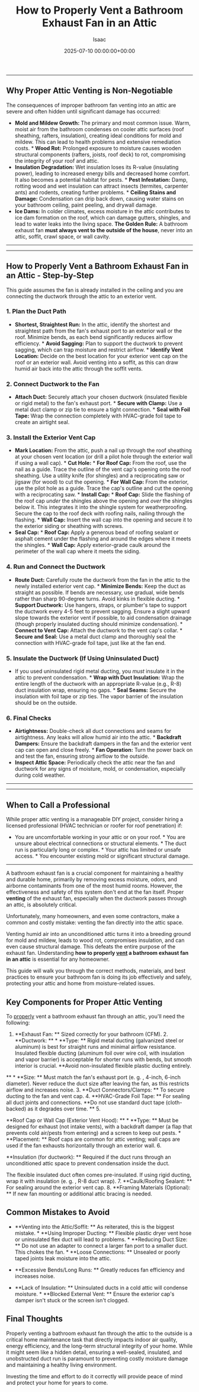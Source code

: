 ﻿---
title: How to Properly Vent a Bathroom Exhaust Fan in an Attic
description: A bathroom exhaust fan is a crucial component for maintaining a healthy and durable home, primarily by removing excess moisture, odors, and airborne...
slug: /how-to-properly-vent-a-bathroom-exhaust-fan-in-an-attic/
date: 2025-07-10 00:00:00+00:00
lastmod: 2025-07-10 00:00:00+03:00
author: Isaac
categories:
- Home Maintenance
- HVAC
tags:
- home-maintenance
- properly
- vent
layout: post
---
---
## Why Proper Attic Venting is Non-Negotiable
The consequences of improper bathroom fan venting into an attic are severe and often hidden until significant damage has occurred:
* **Mold and Mildew Growth:** The primary and most common issue. Warm, moist air from the bathroom condenses on cooler attic surfaces (roof sheathing, rafters, insulation), creating ideal conditions for mold and mildew. This can lead to health problems and extensive remediation costs. * **Wood Rot:** Prolonged exposure to moisture causes wooden structural components (rafters, joists, roof deck) to rot, compromising the integrity of your roof and attic.
* **Insulation Degradation:** Wet insulation loses its R-value (insulating power), leading to increased energy bills and decreased home comfort. It also becomes a potential habitat for pests. * **Pest Infestation:** Damp, rotting wood and wet insulation can attract insects (termites, carpenter ants) and rodents, creating further problems. * **Ceiling Stains and Damage:** Condensation can drip back down, causing water stains on your bathroom ceiling, paint peeling, and drywall damage.
* **Ice Dams:** In colder climates, excess moisture in the attic contributes to ice dam formation on the roof, which can damage gutters, shingles, and lead to water leaks into the living space.
**The Golden Rule:** A bathroom exhaust fan **must always vent to the outside of the house**, never into an attic, soffit, crawl space, or wall cavity.
---
---
## How to Properly Vent a Bathroom Exhaust Fan in an Attic - Step-by-Step
This guide assumes the fan is already installed in the ceiling and you are connecting the ductwork through the attic to an exterior vent.
### 1. Plan the Duct Path
* **Shortest, Straightest Run:** In the attic, identify the shortest and straightest path from the fan's exhaust port to an exterior wall or the roof. Minimize bends, as each bend significantly reduces airflow efficiency. * **Avoid Sagging:** Plan to support the ductwork to prevent sagging, which can trap moisture and restrict airflow. * **Identify Vent Location:** Decide on the best location for your exterior vent cap on the roof or an exterior wall.
Avoid venting into a soffit, as this can draw humid air back into the attic through the soffit vents.
### 2. Connect Ductwork to the Fan
* **Attach Duct:** Securely attach your chosen ductwork (insulated flexible or rigid metal) to the fan's exhaust port. * **Secure with Clamp:** Use a metal duct clamp or zip tie to ensure a tight connection. * **Seal with Foil Tape:** Wrap the connection completely with HVAC-grade foil tape to create an airtight seal.
### 3. Install the Exterior Vent Cap
* **Mark Location:** From the attic, push a nail up through the roof sheathing at your chosen vent location (or drill a pilot hole through the exterior wall if using a wall cap). * **Cut Hole:** * **For Roof Cap:** From the roof, use the nail as a guide. Trace the outline of the vent cap's opening onto the roof sheathing. Use a utility knife (for shingles) and a reciprocating saw or jigsaw (for wood) to cut the opening. * **For Wall Cap:** From the exterior, use the pilot hole as a guide.
Trace the cap's outline and cut the opening with a reciprocating saw. * **Install Cap:** * **Roof Cap:** Slide the flashing of the roof cap *under* the shingles above the opening and *over* the shingles below it. This integrates it into the shingle system for weatherproofing. Secure the cap to the roof deck with roofing nails, nailing through the flashing. * **Wall Cap:** Insert the wall cap into the opening and secure it to the exterior siding or sheathing with screws.
* **Seal Cap:** * **Roof Cap:** Apply a generous bead of roofing sealant or asphalt cement under the flashing and around the edges where it meets the shingles. * **Wall Cap:** Apply exterior-grade caulk around the perimeter of the wall cap where it meets the siding.
### 4. Run and Connect the Ductwork
* **Route Duct:** Carefully route the ductwork from the fan in the attic to the newly installed exterior vent cap. * **Minimize Bends:** Keep the duct as straight as possible. If bends are necessary, use gradual, wide bends rather than sharp 90-degree turns. Avoid kinks in flexible ducting. * **Support Ductwork:** Use hangers, straps, or plumber's tape to support the ductwork every 4-5 feet to prevent sagging.
Ensure a slight upward slope towards the exterior vent if possible, to aid condensation drainage (though properly insulated ducting should minimize condensation). * **Connect to Vent Cap:** Attach the ductwork to the vent cap's collar. * **Secure and Seal:** Use a metal duct clamp and thoroughly seal the connection with HVAC-grade foil tape, just like at the fan end.
### 5. Insulate the Ductwork (If Using Uninsulated Duct)
* If you used uninsulated rigid metal ducting, you *must* insulate it in the attic to prevent condensation. * **Wrap with Duct Insulation:** Wrap the entire length of the ductwork with an appropriate R-value (e.g., R-8) duct insulation wrap, ensuring no gaps. * **Seal Seams:** Secure the insulation with foil tape or zip ties. The vapor barrier of the insulation should be on the outside.
### 6. Final Checks
* **Airtightness:** Double-check all duct connections and seams for airtightness. Any leaks will allow humid air into the attic. * **Backdraft Dampers:** Ensure the backdraft dampers in the fan and the exterior vent cap can open and close freely. * **Fan Operation:** Turn the power back on and test the fan, ensuring strong airflow to the outside.
* **Inspect Attic Space:** Periodically check the attic near the fan and ductwork for any signs of moisture, mold, or condensation, especially during cold weather.
---
---
## When to Call a Professional
While proper attic venting is a manageable DIY project, consider hiring a licensed professional (HVAC technician or roofer for roof penetration) if:
* You are uncomfortable working in your attic or on your roof. * You are unsure about electrical connections or structural elements. * The duct run is particularly long or complex. * Your attic has limited or unsafe access. * You encounter existing mold or significant structural damage.
---

A bathroom exhaust fan is a crucial component for maintaining a healthy and durable home, primarily by removing excess moisture, odors, and airborne contaminants from one of the most humid rooms. However, the effectiveness and safety of this system don't end at the fan itself. Proper **venting** of the exhaust fan, especially when the ductwork passes through an attic, is absolutely critical.

Unfortunately, many homeowners, and even some contractors, make a common and costly mistake: venting the fan directly into the attic space.

Venting humid air into an unconditioned attic turns it into a breeding ground for mold and mildew, leads to wood rot, compromises insulation, and can even cause structural damage. This defeats the entire purpose of the exhaust fan. Understanding **how to properly [vent](https://pestpolicy.com/how-to-maintain-a-bathroom-vent-fan/) a bathroom exhaust fan in an attic** is essential for any homeowner.

This guide will walk you through the correct methods, materials, and best practices to ensure your bathroom fan is doing its job effectively and safely, protecting your attic and home from moisture-related issues.

##  Key Components for Proper Attic Venting

To [properly](https://pestpolicy.com/how-to-properly-size-a-bathroom-vent-fan/) vent a bathroom exhaust fan through an attic, you'll need the following:

1. **Exhaust Fan: ** Sized correctly for your bathroom (CFM). 2. **Ductwork: ** * **Type: ** Rigid metal ducting (galvanized steel or aluminum) is best for straight runs and minimal airflow resistance. Insulated flexible ducting (aluminum foil over wire coil, with insulation and vapor barrier) is acceptable for shorter runs with bends, but smooth interior is crucial. **Avoid non-insulated flexible plastic ducting entirely.

** * **Size: ** Must match the fan's exhaust port (e. g. , 4-inch, 6-inch diameter). Never reduce the duct size after leaving the fan, as this restricts airflow and increases noise. 3. **Duct Connectors/Clamps: ** To secure ducting to the fan and vent cap. 4. **HVAC-Grade Foil Tape: ** For sealing all duct joints and connections. **Do not use standard duct tape (cloth-backed) as it degrades over time. ** 5.

**Roof Cap or Wall Cap (Exterior Vent Hood): ** * **Type: ** Must be designed for exhaust (not intake vents), with a backdraft damper (a flap that prevents cold air/pests from entering) and a screen to keep out pests. * **Placement: ** Roof caps are common for attic venting; wall caps are used if the fan exhausts horizontally through an exterior wall. 6.

**Insulation (for ductwork): ** Required if the duct runs through an unconditioned attic space to prevent condensation inside the duct.

The flexible insulated duct often comes pre-insulated. If using rigid ducting, wrap it with insulation (e. g. , R-8 duct wrap). 7. **Caulk/Roofing Sealant: ** For sealing around the exterior vent cap. 8. **Framing Materials (Optional): ** If new fan mounting or additional attic bracing is needed.

##  Common Mistakes to Avoid

* **Venting into the Attic/Soffit: ** As reiterated, this is the biggest mistake. * **Using Improper Ducting: ** Flexible plastic dryer vent hose or uninsulated flex duct will lead to problems. * **Reducing Duct Size: ** Do not use an adapter to connect a larger fan port to a smaller duct. This chokes the fan. * **Loose Connections: ** Unsealed or poorly taped joints leak moisture into the attic.

* **Excessive Bends/Long Runs: ** Greatly reduces fan efficiency and increases noise.

* **Lack of Insulation: ** Uninsulated ducts in a cold attic will condense moisture. * **Blocked External Vent: ** Ensure the exterior cap's damper isn't stuck or the screen isn't clogged.

##  Final Thoughts

Properly venting a bathroom exhaust fan through the attic to the outside is a critical home maintenance task that directly impacts indoor air quality, energy efficiency, and the long-term structural integrity of your home. While it might seem like a hidden detail, ensuring a well-sealed, insulated, and unobstructed duct run is paramount to preventing costly moisture damage and maintaining a healthy living environment.

Investing the time and effort to do it correctly will provide peace of mind and protect your home for years to come.

